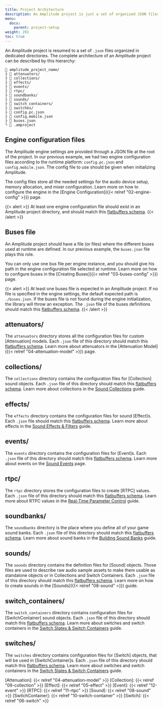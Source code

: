 ```yaml
---
title: Project Architecture
description: An Amplitude project is just a set of organized JSON files. This page will break down the Amplitude project architecture.
menu:
  docs:
    parent: project-setup
weight: 201
toc: true
---
```


An Amplitude project is resumed to a set of `.json` files organized in dedicated directories. The complete architecture of an Amplitude project can be described by this hierarchy:

```text
📁 amplitude_project_name/
├ 📁 attenuators/
├ 📁 collections/
├ 📁 effects/
├ 📁 events/
├ 📁 rtpc/
├ 📁 soundbanks/
├ 📁 sounds/
├ 📁 switch_containers/
├ 📁 switches/
├ 📄 config.pc.json
├ 📄 config.mobile.json
├ 📄 buses.json
└ 📄 .amproject
```

## Engine configuration files

The Amplitude engine settings are provided through a JSON file at the root of the project. In our previous example, we had two engine configuration files according to the runtime platform: `config.pc.json` and `config.mobile.json`. The config file to use should be given when initializing Amplitude.

The config files store all the needed settings for the audio device setup, memory allocation, and mixer configuration. Learn more on how to configure the engine in the [Engine Configuration]({{< relref "02-engine-config" >}}) page.

{{< alert >}}
At least one engine configuration file should exist in an Amplitude project directory, and should match this [flatbuffers schema](https://github.com/AmplitudeAudio/sdk/blob/main/schemas/engine_config_definition.fbs).
{{< /alert >}}

## Buses file

An Amplitude project should have a file (or files) where the different buses used at runtime are defined. In our previous example, the `buses.json` file plays this role.

You can only use one bus file per engine instance, and you should give his path in the engine configuration file selected at runtime. Learn more on how to configure buses in the [Creating Buses]({{< relref "03-buses-config" >}}) page.

{{< alert >}}
At least one buses file is expected in an Amplitude project. If no file is specified in the engine settings, the default expected path is `./buses.json`. If the buses file is not found during the engine initialization, the library will throw an exception. The `.json` file of the buses definitions should match this [flatbuffers schema](https://github.com/AmplitudeAudio/sdk/blob/main/schemas/buses_definition.fbs).
{{< /alert >}}

## attenuators/

The `attenuators` directory stores all the configuration files for custom [Attenuation] models. Each `.json` file of this directory should match this [flatbuffers schema](https://github.com/AmplitudeAudio/sdk/blob/main/schemas/attenuation_definition.fbs). Learn more about attenuators in the [Attenuation Model]({{< relref "04-attenuation-model" >}}) page.

## collections/

The `collections` directory contains the configuration files for [Collection] sound objects. Each `.json` file of this directory should match this [flatbuffers schema](https://github.com/AmplitudeAudio/sdk/blob/main/schemas/collection_definition.fbs). Learn more about collections in the [Sound Collections](../sound-collections) guide.

## effects/

The `effects` directory contains the configuration files for sound [Effect]s. Each `.json` file should match this [flatbuffers schema](https://github.com/AmplitudeAudio/sdk/blob/main/schemas/effect_definition.fbs). Learn more about effects in the [Sound Effects & Filters](../sound-effects) guide.

## events/

The `events` directory contains the configuration files for [Event]s. Each `.json` file of this directory should match this [flatbuffers schema](https://github.com/AmplitudeAudio/sdk/blob/main/schemas/event_definition.fbs). Learn more about events on the [Sound Events](../sound-events) page.

## rtpc/

The `rtpc` directory stores the configuration files to create [RTPC] values. Each `.json` file of this directory should match this [flatbuffers schema](https://github.com/AmplitudeAudio/sdk/blob/main/schemas/rtpc_definition.fbs). Learn more about RTPC values in the [Real-Time Parameter Control](../rtpc) guide.

## soundbanks/

The `soundbanks` directory is the place where you define all of your game sound banks. Each `.json` file of this directory should match this [flatbuffers schema](https://github.com/AmplitudeAudio/sdk/blob/main/schemas/sound_bank_definition.fbs). Learn more about sound banks in the [Building Sound Banks](../build-sound-bank) guide.

## sounds/

The `sounds` directory contains the definition files for [Sound] objects. Those files are used to describe raw audio sample assets to make them usable as standalone objects or in Collections and Switch Containers. Each `.json` file of this directory should match this [flatbuffers schema](https://github.com/AmplitudeAudio/sdk/blob/main/schemas/sound_definition.fbs). Learn more on how to create sounds in the [Sounds]({{< relref "08-sound" >}}) guide.

## switch_containers/

The `switch_containers` directory contains configuration files for [SwitchContainer] sound objects. Each `.json` file of this directory should match this [flatbuffers schema](https://github.com/AmplitudeAudio/sdk/blob/main/schemas/switch_container_definition.fbs). Learn more about switches and switch containers in the [Switch States & Switch Containers](../switch-states-and-switch-containers) guide.

## switches/

The `switches` directory contains configuration files for [Switch] objects, that will be used in [SwitchContainer]s. Each `.json` file of this directory should match this [flatbuffers schema](https://github.com/AmplitudeAudio/sdk/blob/main/schemas/switch_definition.fbs). Learn more about switches and switch containers in the [Switch States & Switch Containers](../switch-states-and-switch-containers) guide.

[Attenuation]: {{< relref "04-attenuation-model" >}}
[Collection]: {{< relref "09-collection" >}}
[Effect]: {{< relref "05-effect" >}}
[Event]: {{< relref "12-event" >}}
[RTPC]: {{< relref "11-rtpc" >}}
[Sound]: {{< relref "08-sound" >}}
[SwitchContainer]: {{< relref "10-switch-container" >}}
[Switch]: {{< relref "06-switch" >}}
